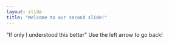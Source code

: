 ```yaml
---
layout: slide
title: "Welcome to our second slide!"
---
```

"If only I understood this better"
Use the left arrow to go back!
